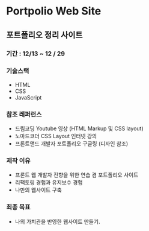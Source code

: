 # Portpolio Web Site

## 포트폴리오 정리 사이트

### 기간 : 12/13 ~ 12 / 29

### 기술스택

- HTML
- CSS
- JavaScript

### 참조 레퍼런스

- 드림코딩 Youtube 영상 (HTML Markup 및 CSS layout)
- 노마드코더 CSS Layout 인터넷 강의
- 프론트앤드 개발자 포트폴리오 구글링 (디자인 참조)

### 제작 이유

- 프론트 웹 개발자 전향을 위한 연습 겸 포트폴리오 사이트
- 리팩토링 경험과 유지보수 경험
- 나만의 웹사이트 구축

### 최종 목표

- 나의 가치관을 반영한 웹사이트 만들기.
